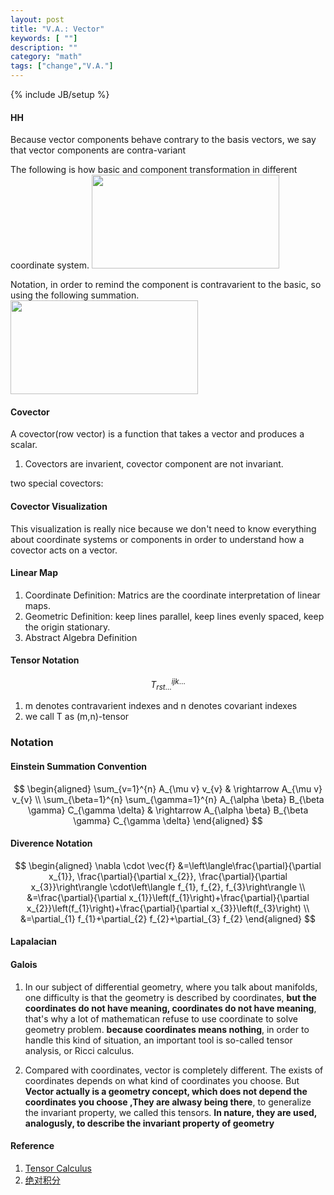 ```yaml
---
layout: post
title: "V.A.: Vector"
keywords: [ ""]
description: ""
category: "math"
tags: ["change","V.A."]
---
```

{% include JB/setup %}


#### HH
Because vector components behave contrary to the basis vectors, we say that 
vector components are contra-variant 

The following is how basic and component transformation in different coordinate
system.
<img src="{{IMAGE_PATH}}/math-change-tensor-vector-compontent.png" height="150"
width="300" />

Notation, in order to remind the component is contravarient to the basic,
so using the following summation.
<img src="{{IMAGE_PATH}}/math-change-tensor-summation1.png" height="150"
width="300" />


#### Covector
A covector(row vector) is a function that takes a vector and produces a scalar.
1. Covectors are invarient, covector component are not invariant.

two special covectors:


#### Covector Visualization
This visualization is really nice because we don't need to know everything about
coordinate systems or components in order to understand how a covector acts on 
a vector.



#### Linear Map
1. Coordinate Definition: Matrics are the coordinate interpretation of linear
   maps.
2. Geometric Definition: keep lines parallel, keep lines evenly spaced, keep the
   origin stationary.
3. Abstract Algebra  Definition


#### Tensor Notation
$$
T_{r s t \dots}^{i j k \ldots}
$$
1. m denotes contravarient indexes and n denotes covariant indexes
2. we call T as (m,n)-tensor


### Notation

#### Einstein Summation Convention
$$
\begin{aligned} \sum_{v=1}^{n} A_{\mu v} v_{v} & \rightarrow A_{\mu v} v_{v} \\
\sum_{\beta=1}^{n} \sum_{\gamma=1}^{n} A_{\alpha \beta} B_{\beta \gamma}
C_{\gamma \delta} & \rightarrow A_{\alpha \beta} B_{\beta \gamma} C_{\gamma
\delta} \end{aligned}
$$




####  Diverence Notation
$$
\begin{aligned} \nabla \cdot \vec{f} &=\left\langle\frac{\partial}{\partial
x_{1}}, \frac{\partial}{\partial x_{2}}, \frac{\partial}{\partial
x_{3}}\right\rangle \cdot\left\langle f_{1}, f_{2}, f_{3}\right\rangle \\
&=\frac{\partial}{\partial x_{1}}\left(f_{1}\right)+\frac{\partial}{\partial
x_{2}}\left(f_{1}\right)+\frac{\partial}{\partial x_{3}}\left(f_{3}\right) \\
&=\partial_{1} f_{1}+\partial_{2} f_{2}+\partial_{3} f_{2} \end{aligned}
$$

#### Lapalacian


#### Galois 
1. In our subject of differential geometry, where you talk about manifolds, one
difficulty is that the geometry is described by coordinates, **but the coordinates
do not have meaning, coordinates do not have meaning**, that's why a lot of
mathematican refuse to use coordinate to solve geometry problem. **because
coordinates means nothing**, in order to handle this kind of situation, an
important tool is so-called tensor analysis, or Ricci calculus.

2. Compared with coordinates, vector is completely different. The exists of
coordinates depends on what kind of coordinates you choose. But **Vector
actually is a geometry concept, which does not depend the coordinates you choose
,They are alwasy being there**, to generalize the invariant property, we called
this tensors. **In nature, they are used, analogusly,  to describe the invariant
property of geometry**


#### Reference
1. [Tensor Calculus](https://en.wikipedia.org/wiki/Tensor_calculus)
2. [绝对积分](https://wenku.baidu.com/view/91fddd26b307e87100f69645.html)

